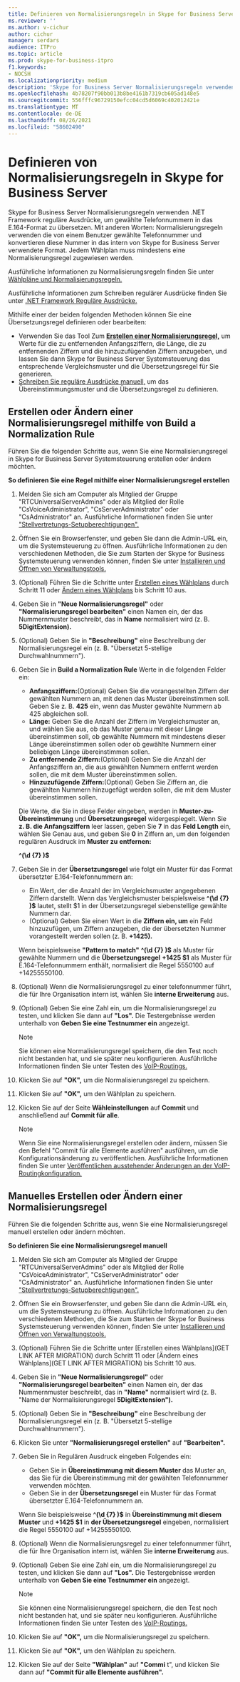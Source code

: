 ```yaml
---
title: Definieren von Normalisierungsregeln in Skype for Business Server
ms.reviewer: ''
ms.author: v-cichur
author: cichur
manager: serdars
audience: ITPro
ms.topic: article
ms.prod: skype-for-business-itpro
f1.keywords:
- NOCSH
ms.localizationpriority: medium
description: 'Skype for Business Server Normalisierungsregeln verwenden .NET Framework reguläre Ausdrücke, um gewählte Telefonnummern in das E.164-Format zu übersetzen. Mit anderen Worten: Normalisierungsregeln verwenden die von einem Benutzer gewählte Telefonnummer und konvertieren diese Nummer in das intern von Skype for Business Server verwendete Format. Jedem Wählplan muss mindestens eine Normalisierungsregel zugewiesen werden.'
ms.openlocfilehash: 4b78207f90bb013b8be4161b7319cb605ad148e5
ms.sourcegitcommit: 556fffc96729150efcc04cd5d6069c402012421e
ms.translationtype: MT
ms.contentlocale: de-DE
ms.lasthandoff: 08/26/2021
ms.locfileid: "58602490"
---
```

# <a name="defining-normalization-rules-in-skype-for-business-server"></a>Definieren von Normalisierungsregeln in Skype for Business Server

Skype for Business Server Normalisierungsregeln verwenden .NET Framework reguläre Ausdrücke, um gewählte Telefonnummern in das E.164-Format zu übersetzen. Mit anderen Worten: Normalisierungsregeln verwenden die von einem Benutzer gewählte Telefonnummer und konvertieren diese Nummer in das intern von Skype for Business Server verwendete Format. Jedem Wählplan muss mindestens eine Normalisierungsregel zugewiesen werden.

Ausführliche Informationen zu Normalisierungsregeln finden Sie unter [Wählpläne und Normalisierungsregeln.](/previous-versions/office/lync-server-2013/lync-server-2013-dial-plans-and-normalization-rules)

Ausführliche Informationen zum Schreiben regulärer Ausdrücke finden Sie unter [.NET Framework Reguläre Ausdrücke.](/dotnet/standard/base-types/regular-expressions)

Mithilfe einer der beiden folgenden Methoden können Sie eine Übersetzungsregel definieren oder bearbeiten:
- Verwenden Sie das Tool Zum [ **Erstellen einer Normalisierungsregel,**](#create-or-modify-a-normalization-rule-by-using-build-a-normalization-rule) um Werte für die zu entfernenden Anfangsziffern, die Länge, die zu entfernenden Ziffern und die hinzuzufügenden Ziffern anzugeben, und lassen Sie dann Skype for Business Server Systemsteuerung das entsprechende Vergleichsmuster und die Übersetzungsregel für Sie generieren.
- [Schreiben Sie reguläre Ausdrücke manuell,](#create-or-modify-a-normalization-rule-manually) um das Übereinstimmungsmuster und die Übersetzungsregel zu definieren. 

## <a name="create-or-modify-a-normalization-rule-by-using-build-a-normalization-rule"></a>Erstellen oder Ändern einer Normalisierungsregel mithilfe von Build a Normalization Rule

Führen Sie die folgenden Schritte aus, wenn Sie eine Normalisierungsregel in Skype for Business Server Systemsteuerung erstellen oder ändern möchten. 

**So definieren Sie eine Regel mithilfe einer Normalisierungsregel erstellen**

1. Melden Sie sich am Computer als Mitglied der Gruppe "RTCUniversalServerAdmins" oder als Mitglied der Rolle "CsVoiceAdministrator", "CsServerAdministrator" oder "CsAdministrator" an. Ausführliche Informationen finden Sie unter ["Stellvertretungs-Setupberechtigungen".](/previous-versions/office/lync-server-2013/lync-server-2013-delegate-setup-permissions)
2. Öffnen Sie ein Browserfenster, und geben Sie dann die Admin-URL ein, um die Systemsteuerung zu öffnen. Ausführliche Informationen zu den verschiedenen Methoden, die Sie zum Starten der Skype for Business Systemsteuerung verwenden können, finden Sie unter [Installieren und Öffnen von Verwaltungstools.](../../management-tools/install-and-open-administrative-tools.md)
3. (Optional) Führen Sie die Schritte unter [Erstellen eines Wählplans](../../deploy/deploy-enterprise-voice/dial-plans.md#to-create-a-dial-plan) durch Schritt 11 oder [Ändern eines Wählplans](../../deploy/deploy-enterprise-voice/dial-plans.md#to-modify-a-dial-plan) bis Schritt 10 aus. 
4. Geben Sie in **"Neue Normalisierungsregel"** oder **"Normalisierungsregel bearbeiten"** einen Namen ein, der das Nummernmuster beschreibt, das in **Name** normalisiert wird (z. B. **5DigitExtension).**
5. (Optional) Geben Sie in **"Beschreibung"** eine Beschreibung der Normalisierungsregel ein (z. B. "Übersetzt 5-stellige Durchwahlnummern").
6. Geben Sie in **Build a Normalization Rule** Werte in die folgenden Felder ein:
    - **Anfangsziffern:**(Optional) Geben Sie die vorangestellten Ziffern der gewählten Nummern an, mit denen das Muster übereinstimmen soll. Geben Sie z. B. **425** ein, wenn das Muster gewählte Nummern ab 425 abgleichen soll.
    - **Länge:** Geben Sie die Anzahl der Ziffern im Vergleichsmuster an, und wählen Sie aus, ob das Muster genau mit dieser Länge übereinstimmen soll, ob gewählte Nummern mit mindestens dieser Länge übereinstimmen sollen oder ob gewählte Nummern einer beliebigen Länge übereinstimmen sollen.
    - **Zu entfernende Ziffern:**(Optional) Geben Sie die Anzahl der Anfangsziffern an, die aus gewählten Nummern entfernt werden sollen, die mit dem Muster übereinstimmen sollen.
    - **Hinzuzufügende Ziffern:**(Optional) Geben Sie Ziffern an, die gewählten Nummern hinzugefügt werden sollen, die mit dem Muster übereinstimmen sollen.
    
    Die Werte, die Sie in diese Felder eingeben, werden in **Muster-zu-Übereinstimmung** und **Übersetzungsregel** widergespiegelt. Wenn Sie **z. B. die Anfangsziffern** leer lassen, geben Sie **7** in das **Feld Length** ein, wählen Sie Genau aus, und geben Sie **0** in Ziffern an, um den folgenden regulären Ausdruck im **Muster zu** **entfernen:** 

    **^(\d {7} )$**

7. Geben Sie in der **Übersetzungsregel** wie folgt ein Muster für das Format übersetzter E.164-Telefonnummern an:
    - Ein Wert, der die Anzahl der im Vergleichsmuster angegebenen Ziffern darstellt. Wenn das Vergleichsmuster beispielsweise **^(\d {7} )$** lautet, stellt $1 in der Übersetzungsregel siebenstellige gewählte Nummern dar.
    - (Optional) Geben Sie einen Wert in die **Ziffern ein, um** ein Feld hinzuzufügen, um Ziffern anzugeben, die der übersetzten Nummer vorangestellt werden sollen (z. B. **+1425).**
    
    Wenn beispielsweise **"Pattern to match"** **^(\d {7} )$** als Muster für gewählte Nummern und die **Übersetzungsregel** **+1425 $1** als Muster für E.164-Telefonnummern enthält, normalisiert die Regel 5550100 auf +14255550100.

8. (Optional) Wenn die Normalisierungsregel zu einer telefonnummer führt, die für Ihre Organisation intern ist, wählen Sie **interne Erweiterung** aus.
9. (Optional) Geben Sie eine Zahl ein, um die Normalisierungsregel zu testen, und klicken Sie dann auf **"Los".** Die Testergebnisse werden unterhalb von **Geben Sie eine Testnummer ein** angezeigt.
    > [!Note] 
    > Sie können eine Normalisierungsregel speichern, die den Test noch nicht bestanden hat, und sie später neu konfigurieren. Ausführliche Informationen finden Sie unter Testen des [VoIP-Routings.](/previous-versions/office/lync-server-2013/lync-server-2013-test-voice-routing) 

10. Klicken Sie auf **"OK",** um die Normalisierungsregel zu speichern.
11. Klicken Sie auf **"OK",** um den Wählplan zu speichern.
12. Klicken Sie auf der Seite **Wähleinstellungen** auf **Commit** und anschließend auf **Commit für alle**. 
    > [!Note]
    > Wenn Sie eine Normalisierungsregel erstellen oder ändern, müssen Sie den Befehl "Commit für alle Elemente ausführen" ausführen, um die Konfigurationsänderung zu veröffentlichen. Ausführliche Informationen finden Sie unter [Veröffentlichen ausstehender Änderungen an der VoIP-Routingkonfiguration.](/previous-versions/office/lync-server-2013/lync-server-2013-publish-pending-changes-to-the-voice-routing-configuration) 

## <a name="create-or-modify-a-normalization-rule-manually"></a>Manuelles Erstellen oder Ändern einer Normalisierungsregel

Führen Sie die folgenden Schritte aus, wenn Sie eine Normalisierungsregel manuell erstellen oder ändern möchten.

**So definieren Sie eine Normalisierungsregel manuell**

1. Melden Sie sich am Computer als Mitglied der Gruppe "RTCUniversalServerAdmins" oder als Mitglied der Rolle "CsVoiceAdministrator", "CsServerAdministrator" oder "CsAdministrator" an. Ausführliche Informationen finden Sie unter ["Stellvertretungs-Setupberechtigungen".](/previous-versions/office/lync-server-2013/lync-server-2013-delegate-setup-permissions)
2. Öffnen Sie ein Browserfenster, und geben Sie dann die Admin-URL ein, um die Systemsteuerung zu öffnen. Ausführliche Informationen zu den verschiedenen Methoden, die Sie zum Starten der Skype for Business Systemsteuerung verwenden können, finden Sie unter [Installieren und Öffnen von Verwaltungstools.](../../management-tools/install-and-open-administrative-tools.md)
3. (Optional) Führen Sie die Schritte unter [Erstellen eines Wählplans](GET LINK AFTER MIGRATION) durch Schritt 11 oder [Ändern eines Wählplans](GET LINK AFTER MIGRATION) bis Schritt 10 aus.  
4. Geben Sie in **"Neue Normalisierungsregel"** oder **"Normalisierungsregel bearbeiten"** einen Namen ein, der das Nummernmuster beschreibt, das in **"Name"** normalisiert wird (z. B. "Name der Normalisierungsregel **5DigitExtension").**
5. (Optional) Geben Sie in **"Beschreibung"** eine Beschreibung der Normalisierungsregel ein (z. B. "Übersetzt 5-stellige Durchwahlnummern").
6. Klicken Sie unter **"Normalisierungsregel erstellen"** auf **"Bearbeiten".**
7. Geben Sie in Regulären Ausdruck eingeben Folgendes ein:
    - Geben Sie in **Übereinstimmung mit diesem Muster** das Muster an, das Sie für die Übereinstimmung mit der gewählten Telefonnummer verwenden möchten.
    - Geben Sie in der **Übersetzungsregel** ein Muster für das Format übersetzter E.164-Telefonnummern an.

    Wenn Sie beispielsweise **^(\d {7} )$** in **Übereinstimmung mit diesem Muster** und **+1425 $1** in **der Übersetzungsregel** eingeben, normalisiert die Regel 5550100 auf +14255550100.

8. (Optional) Wenn die Normalisierungsregel zu einer telefonnummer führt, die für Ihre Organisation intern ist, wählen Sie **interne Erweiterung** aus.
9. (Optional) Geben Sie eine Zahl ein, um die Normalisierungsregel zu testen, und klicken Sie dann auf **"Los".** Die Testergebnisse werden unterhalb von **Geben Sie eine Testnummer ein** angezeigt.

    > [!Note]
    > Sie können eine Normalisierungsregel speichern, die den Test noch nicht bestanden hat, und sie später neu konfigurieren. Ausführliche Informationen finden Sie unter Testen des [VoIP-Routings.](/previous-versions/office/lync-server-2013/lync-server-2013-test-voice-routing) 

10. Klicken Sie auf **"OK",** um die Normalisierungsregel zu speichern.
11. Klicken Sie auf **"OK",** um den Wählplan zu speichern.
12. Klicken Sie auf der Seite **"Wählplan"** auf **"Commi** t", und klicken Sie dann auf **"Commit für alle Elemente ausführen".**